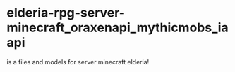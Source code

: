 # elderia-rpg-server-minecraft_oraxenapi_mythicmobs_iaapi
is a files and models for server minecraft elderia!
